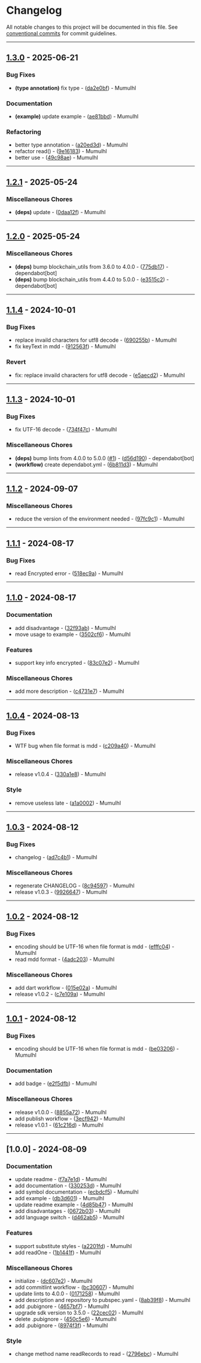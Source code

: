 # Changelog

All notable changes to this project will be documented in this file. See [conventional commits](https://www.conventionalcommits.org/) for commit guidelines.

---
## [1.3.0](https://github.com/mumu-lhl/dict_reader/compare/v1.2.1..v1.3.0) - 2025-06-21

### Bug Fixes

- **(type annotation)** fix type - ([da2e0bf](https://github.com/mumu-lhl/dict_reader/commit/da2e0bfac0334d118631bd97a4180d9fd8dfb65d)) - Mumulhl

### Documentation

- **(example)** update example - ([ae81bbd](https://github.com/mumu-lhl/dict_reader/commit/ae81bbd5a19424cab89e8734d5e960016a7f44aa)) - Mumulhl

### Refactoring

- better type annotation - ([a20ed3d](https://github.com/mumu-lhl/dict_reader/commit/a20ed3d88e9e0516b81b782759b9b7edd3fde6dc)) - Mumulhl
- refactor read() - ([9e16183](https://github.com/mumu-lhl/dict_reader/commit/9e161837278c043b08db77032f3391514ce582ea)) - Mumulhl
- better use - ([49c98ae](https://github.com/mumu-lhl/dict_reader/commit/49c98ae58e4b7143fcbcdf5d278a1bb41f88ec57)) - Mumulhl

---
## [1.2.1](https://github.com/mumu-lhl/dict_reader/compare/v1.2.0..v1.2.1) - 2025-05-24

### Miscellaneous Chores

- **(deps)** update - ([0daa12f](https://github.com/mumu-lhl/dict_reader/commit/0daa12fe6237cc1b6ff6734e1ea5d14a84ca77fa)) - Mumulhl

---
## [1.2.0](https://github.com/mumu-lhl/dict_reader/compare/v1.1.4..v1.2.0) - 2025-05-24

### Miscellaneous Chores

- **(deps)** bump blockchain_utils from 3.6.0 to 4.0.0 - ([775db17](https://github.com/mumu-lhl/dict_reader/commit/775db17e42e72a9eadbdd74972f41e24cf317291)) - dependabot[bot]
- **(deps)** bump blockchain_utils from 4.4.0 to 5.0.0 - ([e3515c2](https://github.com/mumu-lhl/dict_reader/commit/e3515c208215b3f7609bda0b21d899b39cdfc11d)) - dependabot[bot]

---
## [1.1.4](https://github.com/mumu-lhl/dict_reader/compare/v1.1.3..v1.1.4) - 2024-10-01

### Bug Fixes

- replace invaild characters for utf8 decode - ([690255b](https://github.com/mumu-lhl/dict_reader/commit/690255bd946d198574223d242984f6d4a99e30df)) - Mumulhl
- fix keyText in mdd - ([912563f](https://github.com/mumu-lhl/dict_reader/commit/912563ff086c7ff20c03710ea742d4451c4d177a)) - Mumulhl

### Revert

- fix: replace invaild characters for utf8 decode - ([e5aecd2](https://github.com/mumu-lhl/dict_reader/commit/e5aecd241b9681fd7845c138121743b4c837355b)) - Mumulhl

---
## [1.1.3](https://github.com/mumu-lhl/dict_reader/compare/v1.1.2..v1.1.3) - 2024-10-01

### Bug Fixes

- fix UTF-16 decode - ([734f47c](https://github.com/mumu-lhl/dict_reader/commit/734f47cf652c54d59e04f0de722d3a830cb76d2a)) - Mumulhl

### Miscellaneous Chores

- **(deps)** bump lints from 4.0.0 to 5.0.0 ([#1](https://github.com/mumu-lhl/dict_reader/issues/1)) - ([d56d190](https://github.com/mumu-lhl/dict_reader/commit/d56d190e9732eff3939c63a83201ec068f2327ca)) - dependabot[bot]
- **(workflow)** create dependabot.yml - ([6b811d3](https://github.com/mumu-lhl/dict_reader/commit/6b811d38f37f9e8fbc6e77799e9e9b4be0de3d6d)) - Mumulhl

---
## [1.1.2](https://github.com/mumu-lhl/dict_reader/compare/v1.1.1..v1.1.2) - 2024-09-07

### Miscellaneous Chores

- reduce the version of the environment needed - ([97fc9c1](https://github.com/mumu-lhl/dict_reader/commit/97fc9c1a6227b9a78e5edd2ff9ab5965a3f8d0c0)) - Mumulhl

---
## [1.1.1](https://github.com/mumu-lhl/dict_reader/compare/v1.1.0..v1.1.1) - 2024-08-17

### Bug Fixes

- read Encrypted error - ([518ec9a](https://github.com/mumu-lhl/dict_reader/commit/518ec9a82a2fc4a6941343cfe872777f4b175667)) - Mumulhl

---
## [1.1.0](https://github.com/mumu-lhl/dict_reader/compare/v1.0.4..v1.1.0) - 2024-08-17

### Documentation

- add disadvantage - ([32f93ab](https://github.com/mumu-lhl/dict_reader/commit/32f93abffc247227031b1a028c24901951dd08bd)) - Mumulhl
- move usage to example - ([3502cf6](https://github.com/mumu-lhl/dict_reader/commit/3502cf6378aefc4c357f80926d2d0579edc8710e)) - Mumulhl

### Features

- support key info encrypted - ([83c07e2](https://github.com/mumu-lhl/dict_reader/commit/83c07e268e621a59bda6cf98cc1638d4661ffc15)) - Mumulhl

### Miscellaneous Chores

- add more description - ([c4731e7](https://github.com/mumu-lhl/dict_reader/commit/c4731e794f93ae7d046436611d45d2a1919881f8)) - Mumulhl

---
## [1.0.4](https://github.com/mumu-lhl/dict_reader/compare/v1.0.3..v1.0.4) - 2024-08-13

### Bug Fixes

- WTF bug when file format is mdd - ([c209a40](https://github.com/mumu-lhl/dict_reader/commit/c209a401167cadcbc802cbb18c15bb92805c1c87)) - Mumulhl

### Miscellaneous Chores

- release v1.0.4 - ([330a1e8](https://github.com/mumu-lhl/dict_reader/commit/330a1e81e0a1a0971c6b7dee02ac623921b7f7ac)) - Mumulhl

### Style

- remove useless late - ([a1a0002](https://github.com/mumu-lhl/dict_reader/commit/a1a000266fc3ecbd71cfc7cf52e3813cd4dc1189)) - Mumulhl

---
## [1.0.3](https://github.com/mumu-lhl/dict_reader/compare/v1.0.2..v1.0.3) - 2024-08-12

### Bug Fixes

- changelog - ([ad7c4b1](https://github.com/mumu-lhl/dict_reader/commit/ad7c4b18cb33d532b632ec86cbd84073a5d71158)) - Mumulhl

### Miscellaneous Chores

- regenerate CHANGELOG - ([8c94597](https://github.com/mumu-lhl/dict_reader/commit/8c94597f7af4ca9112d3738ce38eb56905e1429f)) - Mumulhl
- release v1.0.3 - ([9926647](https://github.com/mumu-lhl/dict_reader/commit/992664792aa9ade40cff5a99b94b38070c27a56e)) - Mumulhl

---
## [1.0.2](https://github.com/mumu-lhl/dict_reader/compare/v1.0.1..v1.0.2) - 2024-08-12

### Bug Fixes

- encoding should be UTF-16 when file format is mdd - ([efffc04](https://github.com/mumu-lhl/dict_reader/commit/efffc047195e3821a28a52d25aeff0d89ff33ec8)) - Mumulhl
- read mdd format - ([4adc203](https://github.com/mumu-lhl/dict_reader/commit/4adc203166b2d7f7460696316b6d1126ca8bbae1)) - Mumulhl

### Miscellaneous Chores

- add dart workflow - ([015e02a](https://github.com/mumu-lhl/dict_reader/commit/015e02aa372145af21063f80f901cfedcef678a0)) - Mumulhl
- release v1.0.2 - ([c7e109a](https://github.com/mumu-lhl/dict_reader/commit/c7e109ab48196d50b2a615c0b0b322d310b44479)) - Mumulhl

---
## [1.0.1](https://github.com/mumu-lhl/dict_reader/compare/v1.0.0..v1.0.1) - 2024-08-12

### Bug Fixes

- encoding should be UTF-16 when file format is mdd - ([be03206](https://github.com/mumu-lhl/dict_reader/commit/be03206d9142b9bc98f8a53fc1b5ec1c586e0fe6)) - Mumulhl

### Documentation

- add badge - ([e2f5dfb](https://github.com/mumu-lhl/dict_reader/commit/e2f5dfb8daa78df81f9b19f8e06cc2ef23532b35)) - Mumulhl

### Miscellaneous Chores

- release v1.0.0 - ([8855a72](https://github.com/mumu-lhl/dict_reader/commit/8855a72e79946fae7ee3b8b60fb1ccfee807194a)) - Mumulhl
- add publish workflow - ([3ecf942](https://github.com/mumu-lhl/dict_reader/commit/3ecf942ad14e4eb056735bd1dd650487a5392ed1)) - Mumulhl
- release v1.0.1 - ([61c216d](https://github.com/mumu-lhl/dict_reader/commit/61c216dd663924af4c5d5662a9b246e67828bc42)) - Mumulhl

---
## [1.0.0] - 2024-08-09

### Documentation

- update readme - ([f7a7e1d](https://github.com/mumu-lhl/dict_reader/commit/f7a7e1d8e0ceb586666fba7d94abbead5cddec8c)) - Mumulhl
- add documentation - ([330253d](https://github.com/mumu-lhl/dict_reader/commit/330253d2bf0ff6f969e11400757e1d389024386b)) - Mumulhl
- add symbol documentation - ([ecbdcf5](https://github.com/mumu-lhl/dict_reader/commit/ecbdcf5e3c216f3e72a8b33428d73c669b3093fe)) - Mumulhl
- add example - ([db3d601](https://github.com/mumu-lhl/dict_reader/commit/db3d6014f9f04a5c88058122df26c653ee864779)) - Mumulhl
- update readme example - ([4d85b47](https://github.com/mumu-lhl/dict_reader/commit/4d85b47da6e9b35951b73a8bcc67958e02bc44f3)) - Mumulhl
- add disadvantages - ([0672b03](https://github.com/mumu-lhl/dict_reader/commit/0672b03a70006e0bcac48e23869baaec37544615)) - Mumulhl
- add language switch - ([d462ab5](https://github.com/mumu-lhl/dict_reader/commit/d462ab5f8aaf6a41fa0e6cbf021e8fca7212be38)) - Mumulhl

### Features

- support substitute styles - ([a2201fd](https://github.com/mumu-lhl/dict_reader/commit/a2201fdd526d00e219e64cb9009c8d7ba1b99971)) - Mumulhl
- add readOne - ([1b1441f](https://github.com/mumu-lhl/dict_reader/commit/1b1441fb6be50ca425a7e45f9077417b070e403f)) - Mumulhl

### Miscellaneous Chores

- initialize - ([dc607e2](https://github.com/mumu-lhl/dict_reader/commit/dc607e2173ead2ff18ed39cb579ef29cfbcd82ac)) - Mumulhl
- add commitlint workflow - ([bc30607](https://github.com/mumu-lhl/dict_reader/commit/bc30607af3c92d0a4a39800c1d1662aa8626b66f)) - Mumulhl
- update lints to 4.0.0 - ([0171258](https://github.com/mumu-lhl/dict_reader/commit/01712589f6057365fbeacffc2b2ad5f218070f30)) - Mumulhl
- add description and repository to pubspec.yaml - ([8ab39f8](https://github.com/mumu-lhl/dict_reader/commit/8ab39f87d3e8b784c69fc82bb44ccf4d3b2b9f6a)) - Mumulhl
- add .pubignore - ([4657bf7](https://github.com/mumu-lhl/dict_reader/commit/4657bf7cde2368aefcfeea170ce495ac48ef5d27)) - Mumulhl
- upgrade sdk version to 3.5.0 - ([22cec02](https://github.com/mumu-lhl/dict_reader/commit/22cec0259c8b7fc6af19623a6948ac9c9567b84f)) - Mumulhl
- delete .pubignore - ([450c5e6](https://github.com/mumu-lhl/dict_reader/commit/450c5e64da4ea561d85be079aed80471f63b5862)) - Mumulhl
- add .pubignore - ([8974f3f](https://github.com/mumu-lhl/dict_reader/commit/8974f3faa50f83d493c0b23f61a39b34870f17d9)) - Mumulhl

### Style

- change method name readRecords to read - ([2796ebc](https://github.com/mumu-lhl/dict_reader/commit/2796ebc3a80b54ebf2bc6db000e8dfe2c790fdd1)) - Mumulhl

<!-- generated by git-cliff -->
